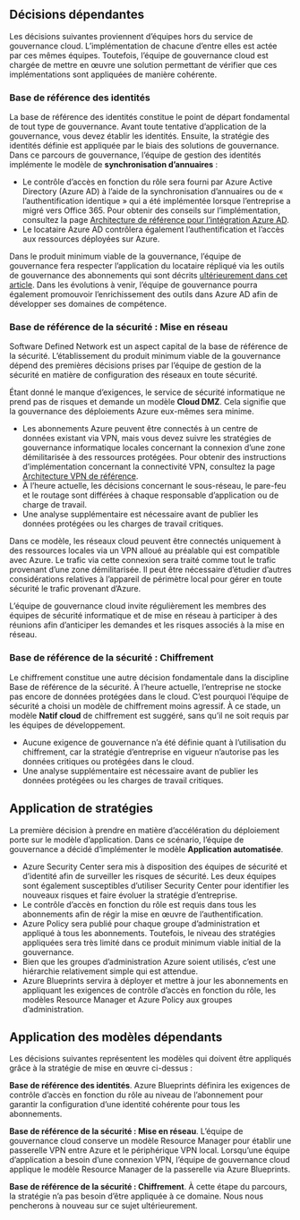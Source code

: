 <!-- TEMPLATE FILE - DO NOT ADD METADATA -->

## <a name="dependent-decisions"></a>Décisions dépendantes

Les décisions suivantes proviennent d’équipes hors du service de gouvernance cloud. L’implémentation de chacune d’entre elles est actée par ces mêmes équipes. Toutefois, l’équipe de gouvernance cloud est chargée de mettre en œuvre une solution permettant de vérifier que ces implémentations sont appliquées de manière cohérente.

### <a name="identity-baseline"></a>Base de référence des identités

La base de référence des identités constitue le point de départ fondamental de tout type de gouvernance. Avant toute tentative d’application de la gouvernance, vous devez établir les identités. Ensuite, la stratégie des identités définie est appliquée par le biais des solutions de gouvernance.
Dans ce parcours de gouvernance, l’équipe de gestion des identités implémente le modèle de **synchronisation d’annuaires** :

- Le contrôle d’accès en fonction du rôle sera fourni par Azure Active Directory (Azure AD) à l’aide de la synchronisation d’annuaires ou de « l’authentification identique » qui a été implémentée lorsque l’entreprise a migré vers Office 365. Pour obtenir des conseils sur l’implémentation, consultez la page [Architecture de référence pour l’intégration Azure AD](/azure/architecture/reference-architectures/identity/azure-ad).
- Le locataire Azure AD contrôlera également l’authentification et l’accès aux ressources déployées sur Azure.

Dans le produit minimum viable de la gouvernance, l’équipe de gouvernance fera respecter l’application du locataire répliqué via les outils de gouvernance des abonnements qui sont décrits [ultérieurement dans cet article](#subscription-model). Dans les évolutions à venir, l’équipe de gouvernance pourra également promouvoir l’enrichissement des outils dans Azure AD afin de développer ses domaines de compétence.

### <a name="security-baseline-networking"></a>Base de référence de la sécurité : Mise en réseau

Software Defined Network est un aspect capital de la base de référence de la sécurité. L’établissement du produit minimum viable de la gouvernance dépend des premières décisions prises par l’équipe de gestion de la sécurité en matière de configuration des réseaux en toute sécurité.

Étant donné le manque d’exigences, le service de sécurité informatique ne prend pas de risques et demande un modèle **Cloud DMZ**. Cela signifie que la gouvernance des déploiements Azure eux-mêmes sera minime.

- Les abonnements Azure peuvent être connectés à un centre de données existant via VPN, mais vous devez suivre les stratégies de gouvernance informatique locales concernant la connexion d’une zone démilitarisée à des ressources protégées. Pour obtenir des instructions d’implémentation concernant la connectivité VPN, consultez la page [Architecture VPN de référence](/azure/architecture/reference-architectures/hybrid-networking/vpn).
- À l’heure actuelle, les décisions concernant le sous-réseau, le pare-feu et le routage sont différées à chaque responsable d’application ou de charge de travail.
- Une analyse supplémentaire est nécessaire avant de publier les données protégées ou les charges de travail critiques.

Dans ce modèle, les réseaux cloud peuvent être connectés uniquement à des ressources locales via un VPN alloué au préalable qui est compatible avec Azure. Le trafic via cette connexion sera traité comme tout le trafic provenant d’une zone démilitarisée. Il peut être nécessaire d’étudier d’autres considérations relatives à l’appareil de périmètre local pour gérer en toute sécurité le trafic provenant d’Azure.

L’équipe de gouvernance cloud invite régulièrement les membres des équipes de sécurité informatique et de mise en réseau à participer à des réunions afin d’anticiper les demandes et les risques associés à la mise en réseau.

### <a name="security-baseline-encryption"></a>Base de référence de la sécurité : Chiffrement

Le chiffrement constitue une autre décision fondamentale dans la discipline Base de référence de la sécurité. À l’heure actuelle, l’entreprise ne stocke pas encore de données protégées dans le cloud. C’est pourquoi l’équipe de sécurité a choisi un modèle de chiffrement moins agressif.
À ce stade, un modèle **Natif cloud** de chiffrement est suggéré, sans qu’il ne soit requis par les équipes de développement.

- Aucune exigence de gouvernance n’a été définie quant à l’utilisation du chiffrement, car la stratégie d’entreprise en vigueur n’autorise pas les données critiques ou protégées dans le cloud.
- Une analyse supplémentaire est nécessaire avant de publier les données protégées ou les charges de travail critiques.

## <a name="policy-enforcement"></a>Application de stratégies

La première décision à prendre en matière d’accélération du déploiement porte sur le modèle d’application. Dans ce scénario, l’équipe de gouvernance a décidé d’implémenter le modèle **Application automatisée**.

- Azure Security Center sera mis à disposition des équipes de sécurité et d’identité afin de surveiller les risques de sécurité. Les deux équipes sont également susceptibles d’utiliser Security Center pour identifier les nouveaux risques et faire évoluer la stratégie d’entreprise.
- Le contrôle d’accès en fonction du rôle est requis dans tous les abonnements afin de régir la mise en œuvre de l’authentification.
- Azure Policy sera publié pour chaque groupe d’administration et appliqué à tous les abonnements. Toutefois, le niveau des stratégies appliquées sera très limité dans ce produit minimum viable initial de la gouvernance.
- Bien que les groupes d’administration Azure soient utilisés, c’est une hiérarchie relativement simple qui est attendue.
- Azure Blueprints servira à déployer et mettre à jour les abonnements en appliquant les exigences de contrôle d’accès en fonction du rôle, les modèles Resource Manager et Azure Policy aux groupes d’administration.

## <a name="applying-the-dependent-patterns"></a>Application des modèles dépendants

Les décisions suivantes représentent les modèles qui doivent être appliqués grâce à la stratégie de mise en œuvre ci-dessus :

**Base de référence des identités**. Azure Blueprints définira les exigences de contrôle d’accès en fonction du rôle au niveau de l’abonnement pour garantir la configuration d’une identité cohérente pour tous les abonnements.

**Base de référence de la sécurité : Mise en réseau**. L’équipe de gouvernance cloud conserve un modèle Resource Manager pour établir une passerelle VPN entre Azure et le périphérique VPN local. Lorsqu’une équipe d’application a besoin d’une connexion VPN, l’équipe de gouvernance cloud applique le modèle Resource Manager de la passerelle via Azure Blueprints.

**Base de référence de la sécurité : Chiffrement**. À cette étape du parcours, la stratégie n’a pas besoin d’être appliquée à ce domaine. Nous nous pencherons à nouveau sur ce sujet ultérieurement.
